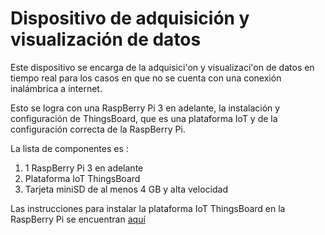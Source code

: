 # Dispositivo de adquisición y visualización de datos

Este dispositivo se encarga de la adquisici'on y visualizaci'on de datos en tiempo real para los casos en que no se cuenta con una conexión inalámbrica a internet.

 Esto se logra con una RaspBerry Pi 3 en adelante, la instalación y configuración de ThingsBoard, que es una plataforma IoT y de la configuración correcta de la RaspBerry Pi.

 La lista de componentes es :  

 1. 1 RaspBerry Pi 3 en adelante
 2. Plataforma IoT ThingsBoard
 3. Tarjeta miniSD de al menos 4 GB y alta velocidad

Las instrucciones para instalar la plataforma IoT ThingsBoard
en la RaspBerry Pi se encuentran [aquí](https://thingsboard.io/docs/user-guide/install/rpi/)
